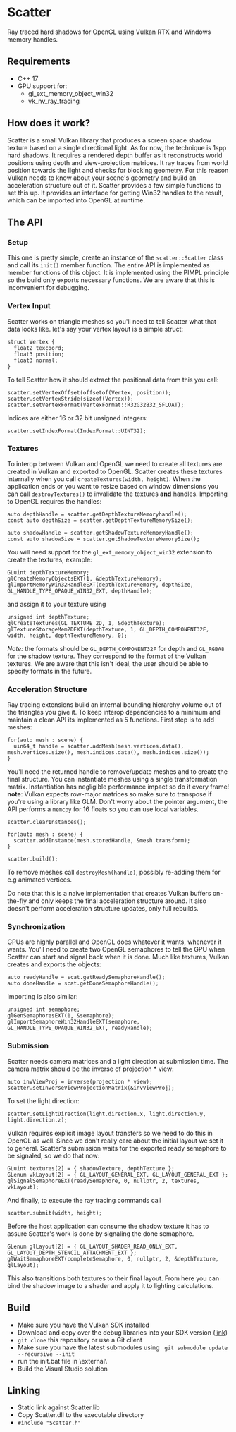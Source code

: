 # Scatter
Ray traced hard shadows for OpenGL using Vulkan RTX and Windows memory handles.

## Requirements
+ C++ 17
+ GPU support for:
    - gl_ext_memory_object_win32
    - vk_nv_ray_tracing
    
## How does it work?
Scatter is a small Vulkan library that produces a screen space shadow texture based on a single directional light. As for now, the technique is 1spp hard shadows.
It requires a rendered depth buffer as it reconstructs world positions using depth and view-projection matrices. It ray traces from world position towards the light and checks for blocking geometry. For this reason Vulkan needs to know about your scene's geometry and build an acceleration structure out of it. Scatter provides a few simple functions to set this up. It provides an interface for getting Win32 handles to the result, which can be imported into OpenGL at runtime.

## The API

### Setup
This one is pretty simple, create an instance of the ```scatter::Scatter``` class and call its ```init()``` member function. The entire API is implemented as member functions of this object. It is implemented using the PIMPL principle so the build only exports necessary functions. We are aware that this is inconvenient for debugging.

### Vertex Input
Scatter works on triangle meshes so you'll need to tell Scatter what that data looks like.
let's say your vertex layout is a simple struct:

    struct Vertex {
      float2 texcoord;
      float3 position;
      float3 normal;
    } 


To tell Scatter how it should extract the positional data from this you call:


    scatter.setVertexOffset(offsetof(Vertex, position));
    scatter.setVertexStride(sizeof(Vertex));
    scatter.setVertexFormat(VertexFormat::R32G32B32_SFLOAT);


Indices are either 16 or 32 bit unsigned integers:

    scatter.setIndexFormat(IndexFormat::UINT32); 


### Textures
To interop between Vulkan and OpenGL we need to create all textures are created in Vulkan and exported to OpenGL.
Scatter creates these textures internally when you call ```createTextures(width, height)```. 
When the application ends or you want to resize based on window dimensions you can call ```destroyTextures()``` to invalidate the textures **and** handles.
Importing to OpenGL requires the handles:

    auto depthHandle = scatter.getDepthTextureMemoryhandle();
    const auto depthSize = scatter.getDepthTextureMemorySize();

    auto shadowHandle = scatter.getShadowTextureMemoryHandle();
    const auto shadowSize = scatter.getShadowTextureMemorySize();


You will need support for the ```gl_ext_memory_object_win32``` extension to create the textures, example:

    GLuint depthTextureMemory;
    glCreateMemoryObjectsEXT(1, &depthTextureMemory);
    glImportMemoryWin32HandleEXT(depthTextureMemory, depthSize, GL_HANDLE_TYPE_OPAQUE_WIN32_EXT, depthHandle);

and assign it to your texture using

    unsigned int depthTexture;
    glCreateTextures(GL_TEXTURE_2D, 1, &depthTexture);
    glTextureStorageMem2DEXT(depthTexture, 1, GL_DEPTH_COMPONENT32F, width, height, depthTextureMemory, 0);

_Note:_ the formats should be `GL_DEPTH_COMPONENT32F` for depth and `GL_RGBA8` for the shadow texture. They correspond to the format of the Vulkan textures.
We are aware that this isn't ideal, the user should be able to specify formats in the future.

### Acceleration Structure
Ray tracing extensions build an internal bounding hierarchy volume out of the triangles you give it. To keep interop dependencies to a minimum and maintain a clean API its implemented as 5 functions. First step is to add meshes:

    for(auto mesh : scene) {
      uin64_t handle = scatter.addMesh(mesh.vertices.data(), mesh.vertices.size(), mesh.indices.data(), mesh.indices.size());
    }


You'll need the returned handle to remove/update meshes and to create the final structure.
You can instantiate meshes using a single transformation matrix.
Instantiation has negligible performance impact so do it every frame!
**__note__**: Vulkan expects row-major matrices so make sure to transpose if you're using a library like GLM.
Don't worry about the pointer argument, the API performs a `memcpy` for 16 floats so you can use local variables.

    scatter.clearInstances();

    for(auto mesh : scene) {
      scatter.addInstance(mesh.storedHandle, &mesh.transform);
    }

    scatter.build();

To remove meshes call `destroyMesh(handle)`, possibly re-adding them for e.g animated vertices.

Do note that this is a naive implementation that creates Vulkan buffers on-the-fly and only keeps the final acceleration structure around.
It also doesn't perform acceleration structure updates, only full rebuilds.

### Synchronization
GPUs are highly parallel and OpenGL does whatever it wants, whenever it wants. You'll need to create two OpenGL semaphores to tell the GPU when Scatter can start and signal back when it is done. Much like textures, Vulkan creates and exports the objects:

    auto readyHandle = scat.getReadySemaphoreHandle();
    auto doneHandle = scat.getDoneSemaphoreHandle();

Importing is also similar:

    unsigned int semaphore;
    glGenSemaphoresEXT(1, &semaphore);
    glImportSemaphoreWin32HandleEXT(semaphore, GL_HANDLE_TYPE_OPAQUE_WIN32_EXT, readyHandle);
    
### Submission
Scatter needs camera matrices and a light direction at submission time. The camera matrix should be the inverse of projection * view:
    
    auto invViewProj = inverse(projection * view);
    scatter.setInverseViewProjectionMatrix(&invViewProj);
    
To set the light direction:
    
    scatter.setLightDirection(light.direction.x, light.direction.y, light.direction.z);
    
Vulkan requires explicit image layout transfers so we need to do this in OpenGL as well. 
Since we don't really care about the initial layout we set it to general.
Scatter's submission waits for the exported ready semaphore to be signaled, so we do that now:
    
    GLuint textures[2] = { shadowTexture, depthTexture };
    GLenum vkLayout[2] = { GL_LAYOUT_GENERAL_EXT, GL_LAYOUT_GENERAL_EXT };
    glSignalSemaphoreEXT(readySemaphore, 0, nullptr, 2, textures, vkLayout);
    
And finally, to execute the ray tracing commands call

    scatter.submit(width, height);
    
Before the host application can consume the shadow texture it has to assure Scatter's work is done by signaling the done semaphore.

    GLenum glLayout[2] = { GL_LAYOUT_SHADER_READ_ONLY_EXT, GL_LAYOUT_DEPTH_STENCIL_ATTACHMENT_EXT };
    glWaitSemaphoreEXT(completeSemaphore, 0, nullptr, 2, &depthTexture, glLayout);
    
This also transitions both textures to their final layout.
From here you can bind the shadow image to a shader and apply it to lighting calculations.

## Build

- Make sure you have the Vulkan SDK installed
- Download and copy over the debug libraries into your SDK version ([link](https://files.lunarg.com/))
- ```git clone``` this repository or use a Git client
- Make sure you have the latest submodules using ``` git submodule update --recursive --init```
- run the init.bat file in \external\
- Build the Visual Studio solution

## Linking

- Static link against Scatter.lib
- Copy Scatter.dll to the executable directory
- `#include "Scatter.h"`
